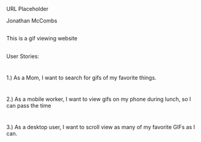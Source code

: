 URL Placeholder

Jonathan McCombs
##
This is a gif viewing website

##
User Stories:
#
1.)  As a Mom, I want to search for gifs of my favorite things.
#
2.)  As a mobile worker, I want to view gifs on my phone during lunch, so I can pass the time
#
3.)  As a desktop user, I want to scroll view as many of my favorite GIFs as I can.

